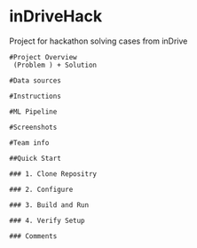 # inDriveHack
Project for hackathon solving cases from inDrive


    #Project Overview
     (Problem ) + Solution 

    #Data sources 

    #Instructions 

    #ML Pipeline

    #Screenshots

    #Team info

    ##Quick Start

    ### 1. Clone Repositry

    ### 2. Configure 

    ### 3. Build and Run

    ### 4. Verify Setup

    ### Comments 